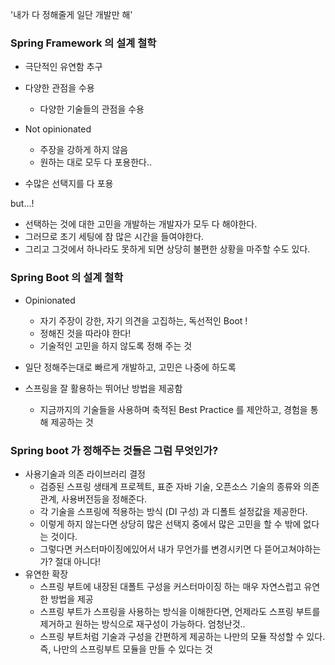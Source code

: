 '내가 다 정해줄게 일단 개발만 해'


### Spring Framework 의 설계 철학

- 극단적인 유연함 추구

- 다양한 관점을 수용
	- 다양한 기술들의 관점을 수용

- Not opinionated
	- 주장을 강하게 하지 않음
	- 원하는 대로 모두 다 포용한다..
- 수많은 선택지를 다 포용

but...!

- 선택하는 것에 대한 고민을 개발하는 개발자가 모두 다 해야한다.
- 그러므로 초기 세팅에 참 많은 시간을 들여야한다.
- 그리고 그것에서 하나라도 못하게 되면 상당히 불편한 상황을 마주할 수도 있다.

### Spring Boot 의 설계 철학

- Opinionated 
	- 자기 주장이 강한, 자기 의견을 고집하는, 독선적인 Boot !
	- 정해진 것을 따라야 한다!
	- 기술적인 고민을 하지 않도록 정해 주는 것
- 일단 정해주는대로 빠르게 개발하고, 고민은 나중에 하도록

- 스프링을 잘 활용하는 뛰어난 방법을 제공함 
	- 지금까지의 기술들을 사용하며 축적된 Best Practice 를 제안하고, 경험을 통해 제공하는 것


### Spring boot 가 정해주는 것들은 그럼 무엇인가?

- 사용기술과 의존 라이브러리 결정
	- 검증된 스프링 생태계 프로젝트, 표준 자바 기술, 오픈소스 기술의 종류와 의존관계, 사용버전등을 정해준다.
	- 각 기술을 스프링에 적용하는 방식 (DI 구성) 과 디폴트 설정값을 제공한다.
	- 이렇게 하지 않는다면 상당히 많은 선택지 중에서 많은 고민을 할 수 밖에 없다는 것이다.
	- 그렇다면 커스터마이징에있어서 내가 무언가를 변경시키면 다 뜯어고쳐야하는가? 절대 아니다!
- 유연한 확장
	- 스프링 부트에 내장된 대폴트 구성을 커스터마이징 하는 매우 자연스럽고 유연한 방법을 제공
	- 스프링 부트가 스프링을 사용하는 방식을 이해한다면, 언제라도 스프링 부트를 제거하고 원하는 방식으로 재구성이 가능하다. 엄청난것..
	- 스프링 부트처럼 기술과 구성을 간편하게 제공하는 나만의 모듈 작성할 수 있다. 즉, 나만의 스프링부트 모듈을 만들 수 있다는 것



